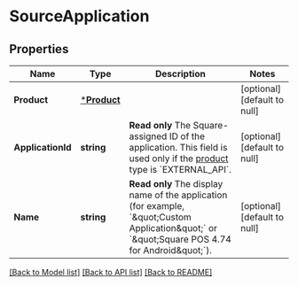 # SourceApplication

## Properties
Name | Type | Description | Notes
------------ | ------------- | ------------- | -------------
**Product** | [***Product**](Product.md) |  | [optional] [default to null]
**ApplicationId** | **string** | __Read only__ The Square-assigned ID of the application. This field is used only if the [product](entity:Product) type is &#x60;EXTERNAL_API&#x60;. | [optional] [default to null]
**Name** | **string** | __Read only__ The display name of the application (for example, &#x60;\&quot;Custom Application\&quot;&#x60; or &#x60;\&quot;Square POS 4.74 for Android\&quot;&#x60;). | [optional] [default to null]

[[Back to Model list]](../README.md#documentation-for-models) [[Back to API list]](../README.md#documentation-for-api-endpoints) [[Back to README]](../README.md)

